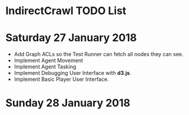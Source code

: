 # IndirectCrawl TODO List

# Saturday 27 January 2018
- Add Graph ACLs so the Test Runner can fetch all nodes they can see.
- Implement Agent Movement
- Implement Agent Tasking
- Implement Debugging User Interface with **d3.js**.
- Implement Basic Player User Interface.

# Sunday 28 January 2018
